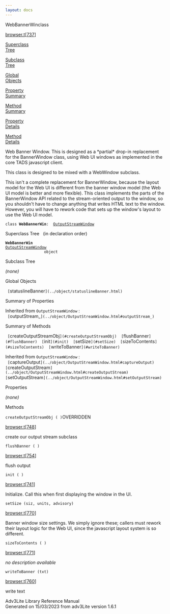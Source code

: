 ```yaml
---
layout: docs
---
```

<span class="title">WebBannerWin</span><span class="type">class</span>

[browser.t](../file/browser.t.html)\[[737](../source/browser.t.html#737)\]

[Superclass  
Tree](#_SuperClassTree_)

[Subclass  
Tree](#_SubClassTree_)

[Global  
Objects](#_ObjectSummary_)

[Property  
Summary](#_PropSummary_)

[Method  
Summary](#_MethodSummary_)

[Property  
Details](#_Properties_)

[Method  
Details](#_Methods_)

<div class="fdesc">

Web Banner Window. This is designed as a \*partial\* drop-in replacement
for the BannerWindow class, using Web UI windows as implemented in the
core TADS javascript client.

This class is designed to be mixed with a WebWindow subclass.

This isn't a complete replacement for BannerWindow, because the layout
model for the Web UI is different from the banner window model (the Web
UI model is better and more flexible). This class implements the parts
of the BannerWindow API related to the stream-oriented output to the
window, so you shouldn't have to change anything that writes HTML text
to the window. However, you will have to rework code that sets up the
window's layout to use the Web UI model.

`class `**`WebBannerWin`**` :   `[`OutputStreamWindow`](../object/OutputStreamWindow.html)

</div>

<span id="_SuperClassTree_"></span>

<div class="mjhd">

<span class="hdln">Superclass Tree</span>   (in declaration order)

</div>

**`WebBannerWin`**  
[`OutputStreamWindow`](../object/OutputStreamWindow.html)  
`                 object`  
<span id="_SubClassTree_"></span>

<div class="mjhd">

<span class="hdln">Subclass Tree</span>  

</div>

*(none)* <span id="_ObjectSummary_"></span>

<div class="mjhd">

<span class="hdln">Global Objects</span>  

</div>

` [`statuslineBanner`](../object/statuslineBanner.html)  `
<span id="_PropSummary_"></span>

<div class="mjhd">

<span class="hdln">Summary of Properties</span>  

</div>



Inherited from `OutputStreamWindow` :  
` [`outputStream_`](../object/OutputStreamWindow.html#outputStream_)  `

<span id="_MethodSummary_"></span>

<div class="mjhd">

<span class="hdln">Summary of Methods</span>  

</div>

` [`createOutputStreamObj`](#createOutputStreamObj)  [`flushBanner`](#flushBanner)  [`init`](#init)  [`setSize`](#setSize)  [`sizeToContents`](#sizeToContents)  [`writeToBanner`](#writeToBanner)  `

Inherited from `OutputStreamWindow` :  
` [`captureOutput`](../object/OutputStreamWindow.html#captureOutput)  [`createOutputStream`](../object/OutputStreamWindow.html#createOutputStream)  [`setOutputStream`](../object/OutputStreamWindow.html#setOutputStream)  `

<span id="_Properties_"></span>

<div class="mjhd">

<span class="hdln">Properties</span>  

</div>

*(none)* <span id="_Methods_"></span>

<div class="mjhd">

<span class="hdln">Methods</span>  

</div>

<span id="createOutputStreamObj"></span>

`createOutputStreamObj ( )`<span class="rem">OVERRIDDEN</span>

[browser.t](../file/browser.t.html)\[[748](../source/browser.t.html#748)\]

<div class="desc">

create our output stream subclass

</div>

<span id="flushBanner"></span>

`flushBanner ( )`

[browser.t](../file/browser.t.html)\[[754](../source/browser.t.html#754)\]

<div class="desc">

flush output

</div>

<span id="init"></span>

`init ( )`

[browser.t](../file/browser.t.html)\[[741](../source/browser.t.html#741)\]

<div class="desc">

Initialize. Call this when first displaying the window in the UI.

</div>

<span id="setSize"></span>

`setSize (siz, units, advisory)`

[browser.t](../file/browser.t.html)\[[770](../source/browser.t.html#770)\]

<div class="desc">

Banner window size settings. We simply ignore these; callers must rework
their layout logic for the Web UI, since the javascript layout system is
so different.

</div>

<span id="sizeToContents"></span>

`sizeToContents ( )`

[browser.t](../file/browser.t.html)\[[771](../source/browser.t.html#771)\]

<div class="desc">

*no description available*

</div>

<span id="writeToBanner"></span>

`writeToBanner (txt)`

[browser.t](../file/browser.t.html)\[[760](../source/browser.t.html#760)\]

<div class="desc">

write text

</div>

<div class="ftr">

Adv3Lite Library Reference Manual  
Generated on 15/03/2023 from adv3Lite version 1.6.1

</div>
